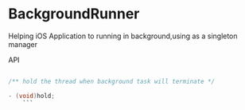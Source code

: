 BackgroundRunner
================

Helping iOS Application to running in background,using as a singleton manager

API

```Objective-C

/** hold the thread when background task will terminate */

- (void)hold;
	```
